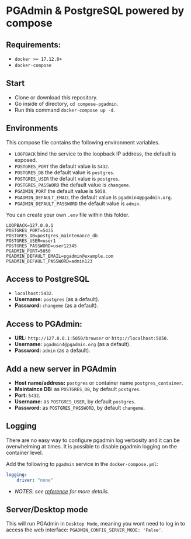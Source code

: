 # PGAdmin & PostgreSQL powered by compose

## Requirements:
- `docker >= 17.12.0+`
- `docker-compose`

## Start
- Clone or download this repository.
- Go inside of directory,  `cd compose-pgadmin`.
- Run this command `docker-compose up -d`.

## Environments
This compose file contains the following environment variables.
- `LOOPBACK` bind the service to the loopback IP address, the default is exposed.
- `POSTGRES_PORT` the default value is `5432`.
- `POSTGRES_DB` the default value is `postgres`.
- `POSTGRES_USER` the default value is `postgres`.
- `POSTGRES_PASSWORD` the default value is `changeme`.
- `PGADMIN_PORT` the default value is `5050`.
- `PGADMIN_DEFAULT_EMAIL` the default value is `pgadmin4@pgadmin.org`.
- `PGADMIN_DEFAULT_PASSWORD` the default value is `admin`.

You can create your own `.env` file within this folder.
```env
LOOPBACK=127.0.0.1
POSTGRES_PORT=5435
POSTGRES_DB=postgres_maintenance_db
POSTGRES_USER=user1
POSTGRES_PASSWORD=user12345
PGADMIN_PORT=5050
PGADMIN_DEFAULT_EMAIL=pgadmin@example.com
PGADMIN_DEFAULT_PASSWORD=admin123
```

## Access to PostgreSQL
- `localhost:5432`.
- **Username:** `postgres` (as a default).
- **Password:** `changeme` (as a default).

## Access to PGAdmin:
- **URL:** `http://127.0.0.1:5050/browser` or `http://localhost:5050`.
- **Username:** `pgadmin4@pgadmin.org` (as a default).
- **Password:** `admin` (as a default).

## Add a new server in PGAdmin
- **Host name/address:** `postgres` or container name `postgres_container`.
- **Maintaince DB:** as `POSTGRES_DB`, by default `postgres`.
- **Port:** `5432`.
- **Username:** as `POSTGRES_USER`, by default `postgres`.
- **Password:** as `POSTGRES_PASSWORD`, by default `changeme`.

## Logging
There are no easy way to configure pgadmin log verbosity and it can be overwhelming at times. It is possible to disable pgadmin logging on the container level.

Add the following to `pgadmin` service in the `docker-compose.yml`:
```yml
logging:
    driver: "none"
```

- *NOTES: see [reference](https://github.com/khezen/compose-postgres/pull/23/files) for more details.*

## Server/Desktop mode
This will run PGAdmin in `Desktop Mode`, meaning you wont need to log in to access the web interface: `PGADMIN_CONFIG_SERVER_MODE: 'False'`.
